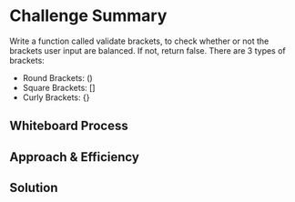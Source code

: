 # Challenge Summary
Write a function called validate brackets, to check whether or not the brackets user input are balanced. If not, return false. There are 3 types of brackets:
* Round Brackets: ()
* Square Brackets: []
* Curly Brackets: {}

## Whiteboard Process
<!-- Embedded whiteboard image -->

## Approach & Efficiency
<!-- What approach did you take? Why? What is the Big O space/time for this approach? -->

## Solution
<!-- Show how to run your code, and examples of it in action -->
